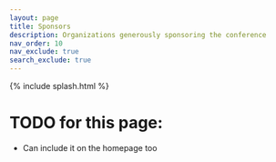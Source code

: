 ```yaml
---
layout: page
title: Sponsors
description: Organizations generously sponsoring the conference
nav_order: 10
nav_exclude: true
search_exclude: true
---
```


{% include splash.html %}

# TODO for this page:

- Can include it on the homepage too

